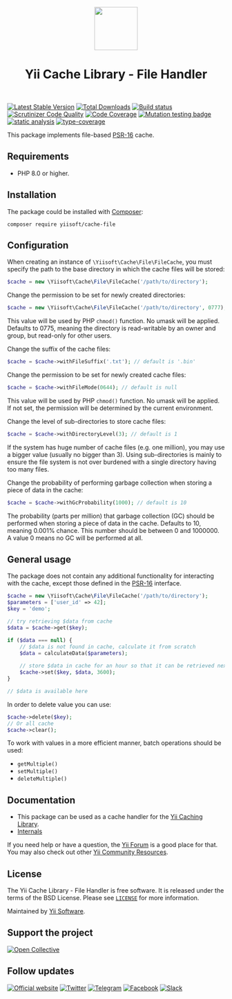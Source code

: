 <p align="center">
    <a href="https://github.com/yiisoft" target="_blank">
        <img src="https://avatars0.githubusercontent.com/u/993323" height="100px">
    </a>
    <h1 align="center">Yii Cache Library - File Handler</h1>
    <br>
</p>

[![Latest Stable Version](https://poser.pugx.org/yiisoft/cache-file/v/stable.png)](https://packagist.org/packages/yiisoft/cache-file)
[![Total Downloads](https://poser.pugx.org/yiisoft/cache-file/downloads.png)](https://packagist.org/packages/yiisoft/cache-file)
[![Build status](https://github.com/yiisoft/cache-file/workflows/build/badge.svg)](https://github.com/yiisoft/cache-file/actions?query=workflow%3Abuild)
[![Scrutinizer Code Quality](https://scrutinizer-ci.com/g/yiisoft/cache-file/badges/quality-score.png?b=master)](https://scrutinizer-ci.com/g/yiisoft/cache-file/?branch=master)
[![Code Coverage](https://scrutinizer-ci.com/g/yiisoft/cache-file/badges/coverage.png?b=master)](https://scrutinizer-ci.com/g/yiisoft/cache-file/?branch=master)
[![Mutation testing badge](https://img.shields.io/endpoint?style=flat&url=https%3A%2F%2Fbadge-api.stryker-mutator.io%2Fgithub.com%2Fyiisoft%2Fcache-file%2Fmaster)](https://dashboard.stryker-mutator.io/reports/github.com/yiisoft/cache-file/master)
[![static analysis](https://github.com/yiisoft/cache-file/workflows/static%20analysis/badge.svg)](https://github.com/yiisoft/cache-file/actions?query=workflow%3A%22static+analysis%22)
[![type-coverage](https://shepherd.dev/github/yiisoft/cache-file/coverage.svg)](https://shepherd.dev/github/yiisoft/cache-file)

This package implements file-based [PSR-16](https://www.php-fig.org/psr/psr-16/) cache.

## Requirements

- PHP 8.0 or higher.

## Installation

The package could be installed with [Composer](https://getcomposer.org):

```shell
composer require yiisoft/cache-file
```

## Configuration

When creating an instance of `\Yiisoft\Cache\File\FileCache`, you must specify
the path to the base directory in which the cache files will be stored:

```php
$cache = new \Yiisoft\Cache\File\FileCache('/path/to/directory');
```

Change the permission to be set for newly created directories:

```php
$cache = new \Yiisoft\Cache\File\FileCache('/path/to/directory', 0777); // default is 0775
```

This value will be used by PHP `chmod()` function. No umask will be applied. Defaults to 0775,
meaning the directory is read-writable by an owner and group, but read-only for other users.

Change the suffix of the cache files:

```php
$cache = $cache->withFileSuffix('.txt'); // default is '.bin'
```

Change the permission to be set for newly created cache files:

```php
$cache = $cache->withFileMode(0644); // default is null
```

This value will be used by PHP `chmod()` function. No umask will be applied.
If not set, the permission will be determined by the current environment.

Change the level of sub-directories to store cache files:

```php
$cache = $cache->withDirectoryLevel(3); // default is 1
```

If the system has huge number of cache files (e.g. one million), you may use a bigger
value (usually no bigger than 3). Using sub-directories is mainly to ensure the file
system is not over burdened with a single directory having too many files.

Change the probability of performing garbage collection when storing a piece of data in the cache:

```php
$cache = $cache->withGcProbability(1000); // default is 10
```

The probability (parts per million) that garbage collection (GC) should be performed when
storing a piece of data in the cache. Defaults to 10, meaning 0.001% chance. This number
should be between 0 and 1000000. A value 0 means no GC will be performed at all.

## General usage

The package does not contain any additional functionality for interacting with the cache,
except those defined in the [PSR-16](https://www.php-fig.org/psr/psr-16/) interface.

```php
$cache = new \Yiisoft\Cache\File\FileCache('/path/to/directory');
$parameters = ['user_id' => 42];
$key = 'demo';

// try retrieving $data from cache
$data = $cache->get($key);

if ($data === null) {
    // $data is not found in cache, calculate it from scratch
    $data = calculateData($parameters);
    
    // store $data in cache for an hour so that it can be retrieved next time
    $cache->set($key, $data, 3600);
}

// $data is available here
```

In order to delete value you can use:

```php
$cache->delete($key);
// Or all cache
$cache->clear();
```

To work with values in a more efficient manner, batch operations should be used:

- `getMultiple()`
- `setMultiple()`
- `deleteMultiple()`

## Documentation

- This package can be used as a cache handler for the [Yii Caching Library](https://github.com/yiisoft/cache).
- [Internals](docs/internals.md)

If you need help or have a question, the [Yii Forum](https://forum.yiiframework.com/c/yii-3-0/63) is a good place for that.
You may also check out other [Yii Community Resources](https://www.yiiframework.com/community).

## License

The Yii Cache Library - File Handler is free software. It is released under the terms of the BSD License.
Please see [`LICENSE`](./LICENSE.md) for more information.

Maintained by [Yii Software](https://www.yiiframework.com/).

## Support the project

[![Open Collective](https://img.shields.io/badge/Open%20Collective-sponsor-7eadf1?logo=open%20collective&logoColor=7eadf1&labelColor=555555)](https://opencollective.com/yiisoft)

## Follow updates

[![Official website](https://img.shields.io/badge/Powered_by-Yii_Framework-green.svg?style=flat)](https://www.yiiframework.com/)
[![Twitter](https://img.shields.io/badge/twitter-follow-1DA1F2?logo=twitter&logoColor=1DA1F2&labelColor=555555?style=flat)](https://twitter.com/yiiframework)
[![Telegram](https://img.shields.io/badge/telegram-join-1DA1F2?style=flat&logo=telegram)](https://t.me/yii3en)
[![Facebook](https://img.shields.io/badge/facebook-join-1DA1F2?style=flat&logo=facebook&logoColor=ffffff)](https://www.facebook.com/groups/yiitalk)
[![Slack](https://img.shields.io/badge/slack-join-1DA1F2?style=flat&logo=slack)](https://yiiframework.com/go/slack)
